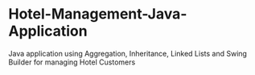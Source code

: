 # Hotel-Management-Java-Application
Java application using Aggregation, Inheritance, Linked Lists and Swing Builder for managing Hotel Customers
